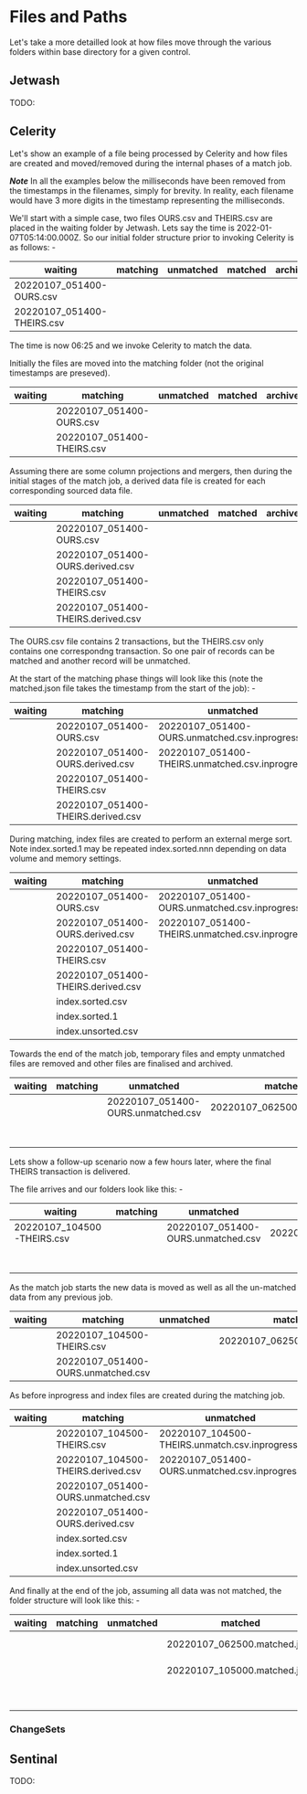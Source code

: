 # Files and Paths
Let's take a more detailled look at how files move through the various folders within base directory for a given control.

## Jetwash

TODO:

## Celerity

Let's show an example of a file being processed by Celerity and how files are created and moved/removed during the internal phases of a match job.

***Note*** In all the examples below the milliseconds have been removed from the timestamps in the filenames, simply for brevity. In reality, each filename would have 3 more digits in the timestamp representing the milliseconds.

We'll start with a simple case, two files OURS.csv and THEIRS.csv are placed in the waiting folder by Jetwash. Lets say the time is 2022-01-07T05:14:00.000Z. So our initial folder structure prior to invoking Celerity is as follows: -

| waiting                      | matching                     | unmatched         | matched           | archive/celerity |
|------------------------------|------------------------------|-------------------|-------------------|------------------|
| 20220107_051400-OURS.csv     |                              |                   |                   |                  |
| 20220107_051400-THEIRS.csv   |                              |                   |                   |                  |

The time is now 06:25 and we invoke Celerity to match the data.

Initially the files are moved into the matching folder (not the original timestamps are preseved).

| waiting                      | matching                     | unmatched         | matched           | archive/celerity |
|------------------------------|------------------------------|-------------------|-------------------|------------------|
|                              | 20220107_051400-OURS.csv     |                   |                   |                  |
|                              | 20220107_051400-THEIRS.csv   |                   |                   |                  |

Assuming there are some column projections and mergers, then during the initial stages of the match job, a derived data file is created for each corresponding sourced data file.

| waiting           | matching                             | unmatched         | matched           | archive/celerity |
|-------------------|--------------------------------------|-------------------|-------------------|------------------|
|                   | 20220107_051400-OURS.csv             |                   |                   |                  |
|                   | 20220107_051400-OURS.derived.csv     |                   |                   |                  |
|                   | 20220107_051400-THEIRS.csv           |                   |                   |                  |
|                   | 20220107_051400-THEIRS.derived.csv   |                   |                   |                  |


The OURS.csv file contains 2 transactions, but the THEIRS.csv only contains one correspondng transaction. So one pair of records can be matched and another record will be unmatched.

At the start of the matching phase things will look like this (note the matched.json file takes the timestamp from the start of the job): -

| waiting | matching                           | unmatched                                       | matched                                 | archive/celerity |
|---------|------------------------------------|-------------------------------------------------|-----------------------------------------|------------------|
|         | 20220107_051400-OURS.csv           | 20220107_051400-OURS.unmatched.csv.inprogress   | 20220107_062500.matched.json.inprogress |                  |
|         | 20220107_051400-OURS.derived.csv   | 20220107_051400-THEIRS.unmatched.csv.inprogress |                                         |                  |
|         | 20220107_051400-THEIRS.csv         |                                                 |                                         |                  |
|         | 20220107_051400-THEIRS.derived.csv |                                                 |                                         |                  |

During matching, index files are created to perform an external merge sort. Note index.sorted.1 may be repeated index.sorted.nnn depending on data volume and memory settings.

| waiting | matching                           | unmatched                                       | matched                                 | archive/celerity |
|---------|------------------------------------|-------------------------------------------------|-----------------------------------------|------------------|
|         | 20220107_051400-OURS.csv           | 20220107_051400-OURS.unmatched.csv.inprogress   | 20220107_062500.matched.json.inprogress |                  |
|         | 20220107_051400-OURS.derived.csv   | 20220107_051400-THEIRS.unmatched.csv.inprogress |                                         |                  |
|         | 20220107_051400-THEIRS.csv         |                                                 |                                         |                  |
|         | 20220107_051400-THEIRS.derived.csv |                                                 |                                         |                  |
|         | index.sorted.csv                   |                                                 |                                         |                  |
|         | index.sorted.1                     |                                                 |                                         |                  |
|         | index.unsorted.csv                 |                                                 |                                         |                  |

Towards the end of the match job, temporary files and empty unmatched files are removed and other files are finalised and archived.

| waiting     | matching      | unmatched                            | matched                        | archive/celerity             |
|-------------|---------------|--------------------------------------|--------------------------------|------------------------------|
|             |               | 20220107_051400-OURS.unmatched.csv   | 20220107_062500.matched.json   | 20220107_051400-OURS.csv     |
|             |               |                                      |                                | 20220107_051400-THEIRS.csv   |

Lets show a follow-up scenario now a few hours later, where the final THEIRS transaction is delivered.

The file arrives and our folders look like this: -

| waiting                     | matching | unmatched                          | matched                      | archive/celerity           |
|-----------------------------|----------|------------------------------------|------------------------------|----------------------------|
| 20220107_104500-THEIRS.csv  |          | 20220107_051400-OURS.unmatched.csv | 20220107_062500.matched.json | 20220107_051400-OURS.csv   |
|                             |          |                                    |                              | 20220107_051400-THEIRS.csv |

As the match job starts the new data is moved as well as all the un-matched data from any previous job.

| waiting     | matching                           | unmatched                | matched                      | archive/celerity           |
|-------------|------------------------------------|--------------------------|------------------------------|----------------------------|
|             | 20220107_104500-THEIRS.csv         |                          | 20220107_062500.matched.json | 20220107_051400-OURS.csv   |
|             | 20220107_051400-OURS.unmatched.csv |                          |                              | 20220107_051400-THEIRS.csv |

As before inprogress and index files are created during the matching job.

| waiting | matching                           | unmatched                                     | matched                                 | archive/celerity           |
|---------|------------------------------------|-----------------------------------------------|-----------------------------------------|----------------------------|
|         | 20220107_104500-THEIRS.csv         | 20220107_104500-THEIRS.unmatch.csv.inprogress | 20220107_062500.matched.json            | 20220107_051400-OURS.csv   |
|         | 20220107_104500-THEIRS.derived.csv | 20220107_051400-OURS.unmatched.csv.inprogress | 20220107_105000.matched.json.inprogress | 20220107_051400-THEIRS.csv |
|         | 20220107_051400-OURS.unmatched.csv |                                               |                                         |                            |
|         | 20220107_051400-OURS.derived.csv   |                                               |                                         |                            |
|         | index.sorted.csv                   |                                               |                                         |                            |
|         | index.sorted.1                     |                                               |                                         |                            |
|         | index.unsorted.csv                 |                                               |                                         |                            |

And finally at the end of the job, assuming all data was not matched, the folder structure will look like this: -

| waiting | matching  | unmatched | matched                        | archive/celerity           |
|---------|-----------|-----------|--------------------------------|----------------------------|
|         |           |           | 20220107_062500.matched.json   | 20220107_051400-OURS.csv   |
|         |           |           | 20220107_105000.matched.json   | 20220107_051400-THEIRS.csv |
|         |           |           |                                | 20220107_104500-THEIRS.csv |


### ChangeSets


## Sentinal

TODO: